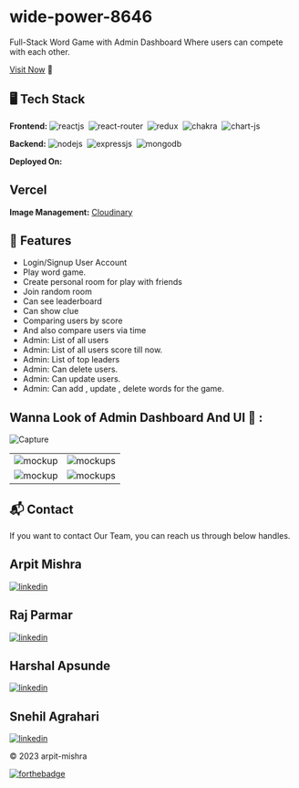 # wide-power-8646
Full-Stack Word Game with Admin Dashboard Where users can compete with each other.

[Visit Now](https://blueapple.vercel.app/) 🚀

## 🖥️ Tech Stack
**Frontend:**
![reactjs](https://img.shields.io/badge/React-20232A?style=for-the-badge&logo=react&logoColor=61DAFB)&nbsp;
![react-router](https://img.shields.io/badge/React_Router-CA4245?style=for-the-badge&logo=react-router&logoColor=white)&nbsp;
![redux](https://img.shields.io/badge/Redux-593D88?style=for-the-badge&logo=redux&logoColor=white)&nbsp;
![chakra](https://img.shields.io/badge/Chakra%20UI-3bc7bd?style=for-the-badge&logo=chakraui&logoColor=white)&nbsp;
![chart-js](https://img.shields.io/badge/Chart.js-FF6384?style=for-the-badge&logo=chartdotjs&logoColor=white)&nbsp;

**Backend:**
![nodejs](https://img.shields.io/badge/Node.js-43853D?style=for-the-badge&logo=node.js&logoColor=white)&nbsp;
![expressjs](https://img.shields.io/badge/Express.js-000000?style=for-the-badge&logo=express&logoColor=white)&nbsp;
![mongodb](https://img.shields.io/badge/MongoDB-4EA94B?style=for-the-badge&logo=mongodb&logoColor=white)&nbsp;

**Deployed On:**

## Vercel

**Image Management:** [Cloudinary](https://cloudinary.com/)

## 🚀 Features
- Login/Signup User Account
- Play word game.
- Create personal room for play with friends
- Join random room
- Can see leaderboard
- Can show clue
- Comparing users by score
- And also compare users via time
- Admin: List of all users
- Admin: List of all users score till now.
- Admin: List of top leaders
- Admin: Can delete users.
- Admin: Can update users.
- Admin: Can add , update , delete words for the game.

## Wanna Look of Admin Dashboard And UI 🙈 :
![Capture](https://i.ibb.co/kgF231Z/Screenshot-20230122-164229.png)

<table>
  <tr>
    <td><img src="https://i.ibb.co/0fYPt1v/Screenshot-20230122-164245.png" alt="mockup" /></td>
    <td><img src="https://i.ibb.co/2hJvDVd/Screenshot-20230122-164254.png" alt="mockups" /></td>
  </tr>
  <tr>
    <td><img src="https://i.ibb.co/7bfBYSg/Screenshot-20230122-164109.png" alt="mockup" /></td>
    <td><img src="https://i.ibb.co/M1BKw7c/Screenshot-20230122-164131.png" alt="mockups" /></td>
  </tr>
</table>

<h2>📬 Contact</h2>

If you want to contact Our Team, you can reach us through below handles.

## Arpit Mishra
[![linkedin](https://img.shields.io/badge/LinkedIn-0077B5?style=for-the-badge&logo=linkedin&logoColor=white)](https://www.linkedin.com/in/arpit-mishra-662199222/)

## Raj Parmar
[![linkedin](https://img.shields.io/badge/LinkedIn-0077B5?style=for-the-badge&logo=linkedin&logoColor=white)](https://www.linkedin.com/in/rajparmar03/)

## Harshal Apsunde
[![linkedin](https://img.shields.io/badge/LinkedIn-0077B5?style=for-the-badge&logo=linkedin&logoColor=white)](http://www.linkedin.com/in/harshal-apsunde-42b40b236)

## Snehil Agrahari
[![linkedin](https://img.shields.io/badge/LinkedIn-0077B5?style=for-the-badge&logo=linkedin&logoColor=white)](http://www.linkedin.com/in/snehil-agrahari-996867241)



© 2023 arpit-mishra


[![forthebadge](https://forthebadge.com/images/badges/built-with-love.svg)](https://forthebadge.com)
